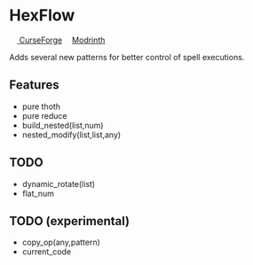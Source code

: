 # HexFlow

[<img src="https://static-beta.curseforge.com/images/favicon.ico" style="width:1em"/>
CurseForge](https://www.curseforge.com/minecraft/mc-mods/hexflow)
[<img src="https://modrinth.com/favicon.ico" style="width:1em"/>Modrinth](https://modrinth.com/mod/hexflow)

Adds several new patterns for better control of spell executions.

## Features
- pure thoth
- pure reduce
- build_nested(list,num)
- nested_modify(list,list,any)

## TODO
- dynamic_rotate(list)
- flat_num

## TODO (experimental)
- copy_op(any,pattern)
- current_code
